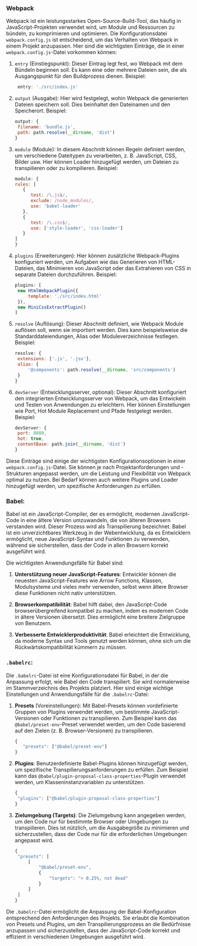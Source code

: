 ### Webpack
Webpack ist ein leistungsstarkes Open-Source-Build-Tool, das häufig in JavaScript-Projekten verwendet wird, um Module und Ressourcen zu bündeln, zu komprimieren und optimieren. Die Konfigurationsdatei `webpack.config.js` ist entscheidend, um das Verhalten von Webpack in einem Projekt anzupassen. Hier sind die wichtigsten Einträge, die in einer `webpack.config.js`-Datei vorkommen können:

1. `entry` (Einstiegspunkt):
   Dieser Eintrag legt fest, wo Webpack mit dem Bündeln beginnen soll. Es kann eine oder mehrere Dateien sein, die als Ausgangspunkt für den Buildprozess dienen. Beispiel:

   ```js
    entry: './src/index.js'
   ```

2. `output` (Ausgabe):
   Hier wird festgelegt, wohin Webpack die generierten Dateien speichern soll. Dies beinhaltet den Dateinamen und den Speicherort. Beispiel:

   ```js
   output: {
    filename: 'bundle.js',
    path: path.resolve(__dirname, 'dist')
   }
   ```

3. `module` (Module):
   In diesem Abschnitt können Regeln definiert werden, um verschiedene Dateitypen zu verarbeiten, z. B. JavaScript, CSS, Bilder usw. Hier können Loader hinzugefügt werden, um Dateien zu transpilieren oder zu kompilieren. Beispiel:

   ```js
   module: {
   rules: [
      {
         test: /\.js$/,
         exclude: /node_modules/,
         use: 'babel-loader'
      },
      {
         test: /\.css$/,
         use: ['style-loader', 'css-loader']
      }
   ]
   }
   ```

4. `plugins` (Erweiterungen):
   Hier können zusätzliche Webpack-Plugins konfiguriert werden, um Aufgaben wie das Generieren von HTML-Dateien, das Minimieren von JavaScript oder das Extrahieren von CSS in separate Dateien durchzuführen. Beispiel:

   ```js
   plugins: [
    new HtmlWebpackPlugin({
        template: './src/index.html'
    }),
    new MiniCssExtractPlugin()
   ]
   ```

5. `resolve` (Auflösung):
   Dieser Abschnitt definiert, wie Webpack Module auflösen soll, wenn sie importiert werden. Dies kann beispielsweise die Standarddateiendungen, Alias oder Moduleverzeichnisse festlegen. Beispiel:

   ```js
   resolve: {
    extensions: ['.js', '.jsx'],
    alias: {
        '@components': path.resolve(__dirname, 'src/components')
    }
   }
   ```

6. `devServer` (Entwicklungsserver, optional):
   Dieser Abschnitt konfiguriert den integrierten Entwicklungsserver von Webpack, um das Entwickeln und Testen von Anwendungen zu erleichtern. Hier können Einstellungen wie Port, Hot Module Replacement und Pfade festgelegt werden. Beispiel:

   ```js
   devServer: {
    port: 8080,
    hot: true,
    contentBase: path.join(__dirname, 'dist')
   }
   ```

Diese Einträge sind einige der wichtigsten Konfigurationsoptionen in einer `webpack.config.js`-Datei. Sie können je nach Projektanforderungen und -Strukturen angepasst werden, um die Leistung und Flexibilität von Webpack optimal zu nutzen. Bei Bedarf können auch weitere Plugins und Loader hinzugefügt werden, um spezifische Anforderungen zu erfüllen.

### Babel:
Babel ist ein JavaScript-Compiler, der es ermöglicht, modernen JavaScript-Code in eine ältere Version umzuwandeln, die von älteren Browsern verstanden wird. Dieser Prozess wird als Transpilierung bezeichnet. Babel ist ein unverzichtbares Werkzeug in der Webentwicklung, da es Entwicklern ermöglicht, neue JavaScript-Syntax und Funktionen zu verwenden, während sie sicherstellen, dass der Code in allen Browsern korrekt ausgeführt wird.

Die wichtigsten Anwendungsfälle für Babel sind:

1. **Unterstützung neuer JavaScript-Features**: Entwickler können die neuesten JavaScript-Features wie Arrow Functions, Klassen, Modulsysteme und vieles mehr verwenden, selbst wenn ältere Browser diese Funktionen nicht nativ unterstützen.

2. **Browserkompatibilität**: Babel hilft dabei, den JavaScript-Code browserübergreifend kompatibel zu machen, indem es modernen Code in ältere Versionen übersetzt. Dies ermöglicht eine breitere Zielgruppe von Benutzern.

3. **Verbesserte Entwicklerproduktivität**: Babel erleichtert die Entwicklung, da moderne Syntax und Tools genutzt werden können, ohne sich um die Rückwärtskompatibilität kümmern zu müssen.

### `.babelrc`:
Die `.babelrc`-Datei ist eine Konfigurationsdatei für Babel, in der die Anpassung erfolgt, wie Babel den Code transpiliert. Sie wird normalerweise im Stammverzeichnis des Projekts platziert. Hier sind einige wichtige Einstellungen und Anwendungsfälle für die `.babelrc`-Datei:

1. **Presets** (Voreinstellungen): Mit Babel-Presets können vordefinierte Gruppen von Plugins verwendet werden, um bestimmte JavaScript-Versionen oder Funktionen zu transpilieren. Zum Beispiel kann das `@babel/preset-env`-Preset verwendet werden, um den Code basierend auf den Zielen (z. B. Browser-Versionen) zu transpilieren.

   ```js
   {
      "presets": ["@babel/preset-env"]
   }
   ```

2. **Plugins**: Benutzerdefinierte Babel-Plugins können hinzugefügt werden, um spezifische Transpilierungsanforderungen zu erfüllen. Zum Beispiel kann das `@babel/plugin-proposal-class-properties`-Plugin verwendet werden, um Klasseninstanzvariablen zu unterstützen.

   ```js
   {
    "plugins": ["@babel/plugin-proposal-class-properties"]
   }
   ```

3. **Zielumgebung (Targets)**: Die Zielumgebung kann angegeben werden, um den Code nur für bestimmte Browser oder Umgebungen zu transpilieren. Dies ist nützlich, um die Ausgabegröße zu minimieren und sicherzustellen, dass der Code nur für die erforderlichen Umgebungen angepasst wird.

   ```js
   {
    "presets": [
        [
            "@babel/preset-env",
            {
                "targets": "> 0.25%, not dead"
            }
        ]
    ]
   }
   ```

Die `.babelrc`-Datei ermöglicht die Anpassung der Babel-Konfiguration entsprechend den Anforderungen des Projekts. Sie erlaubt die Kombination von Presets und Plugins, um den Transpilierungsprozess an die Bedürfnisse anzupassen und sicherzustellen, dass der JavaScript-Code korrekt und effizient in verschiedenen Umgebungen ausgeführt wird.
